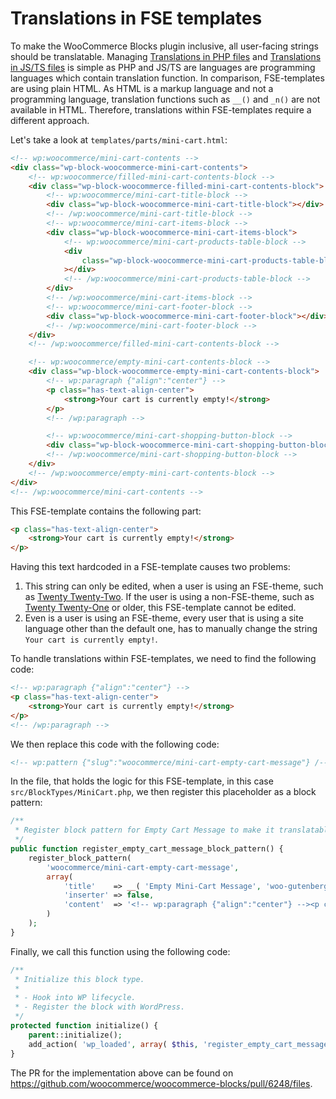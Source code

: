 # Translations in FSE templates

To make the WooCommerce Blocks plugin inclusive, all user-facing strings should be translatable. Managing [Translations in PHP files](../../internal-developers/translations/translations-in-PHP-files.md) and [Translations in JS/TS files](../../internal-developers/translations/translations-in-JS-TS-files.md) is simple as PHP and JS/TS are languages are programming languages which contain translation function. In comparison, FSE-templates are using plain HTML. As HTML is a markup language and not a programming language, translation functions such as `__()` and `_n()` are not available in HTML. Therefore, translations within FSE-templates require a different approach.

Let's take a look at `templates/parts/mini-cart.html`:

```html
<!-- wp:woocommerce/mini-cart-contents -->
<div class="wp-block-woocommerce-mini-cart-contents">
	<!-- wp:woocommerce/filled-mini-cart-contents-block -->
	<div class="wp-block-woocommerce-filled-mini-cart-contents-block">
		<!-- wp:woocommerce/mini-cart-title-block -->
		<div class="wp-block-woocommerce-mini-cart-title-block"></div>
		<!-- /wp:woocommerce/mini-cart-title-block -->
		<!-- wp:woocommerce/mini-cart-items-block -->
		<div class="wp-block-woocommerce-mini-cart-items-block">
			<!-- wp:woocommerce/mini-cart-products-table-block -->
			<div
				class="wp-block-woocommerce-mini-cart-products-table-block"
			></div>
			<!-- /wp:woocommerce/mini-cart-products-table-block -->
		</div>
		<!-- /wp:woocommerce/mini-cart-items-block -->
		<!-- wp:woocommerce/mini-cart-footer-block -->
		<div class="wp-block-woocommerce-mini-cart-footer-block"></div>
		<!-- /wp:woocommerce/mini-cart-footer-block -->
	</div>
	<!-- /wp:woocommerce/filled-mini-cart-contents-block -->

	<!-- wp:woocommerce/empty-mini-cart-contents-block -->
	<div class="wp-block-woocommerce-empty-mini-cart-contents-block">
		<!-- wp:paragraph {"align":"center"} -->
		<p class="has-text-align-center">
			<strong>Your cart is currently empty!</strong>
		</p>
		<!-- /wp:paragraph -->

		<!-- wp:woocommerce/mini-cart-shopping-button-block -->
		<div class="wp-block-woocommerce-mini-cart-shopping-button-block"></div>
		<!-- /wp:woocommerce/mini-cart-shopping-button-block -->
	</div>
	<!-- /wp:woocommerce/empty-mini-cart-contents-block -->
</div>
<!-- /wp:woocommerce/mini-cart-contents -->
```

This FSE-template contains the following part:

```html
<p class="has-text-align-center">
	<strong>Your cart is currently empty!</strong>
</p>
```

Having this text hardcoded in a FSE-template causes two problems:

1. This string can only be edited, when a user is using an FSE-theme, such as [Twenty Twenty-Two](https://wordpress.org/themes/twentytwentytwo/). If the user is using a non-FSE-theme, such as [Twenty Twenty-One](https://wordpress.org/themes/twentytwentyone/) or older, this FSE-template cannot be edited.
2. Even is a user is using an FSE-theme, every user that is using a site language other than the default one, has to manually change the string `Your cart is currently empty!`.

To handle translations within FSE-templates, we need to find the following code:

```html
<!-- wp:paragraph {"align":"center"} -->
<p class="has-text-align-center">
	<strong>Your cart is currently empty!</strong>
</p>
<!-- /wp:paragraph -->
```

We then replace this code with the following code:

```html
<!-- wp:pattern {"slug":"woocommerce/mini-cart-empty-cart-message"} /-->
```

In the file, that holds the logic for this FSE-template, in this case `src/BlockTypes/MiniCart.php`, we then register this placeholder as a block pattern:

```php
/**
 * Register block pattern for Empty Cart Message to make it translatable.
 */
public function register_empty_cart_message_block_pattern() {
    register_block_pattern(
        'woocommerce/mini-cart-empty-cart-message',
        array(
            'title'    => __( 'Empty Mini-Cart Message', 'woo-gutenberg-products-block' ),
            'inserter' => false,
            'content'  => '<!-- wp:paragraph {"align":"center"} --><p class="has-text-align-center"><strong>' . __( 'Your cart is currently empty!', 'woo-gutenberg-products-block' ) . '</strong></p><!-- /wp:paragraph -->',
        )
    );
}
```

Finally, we call this function using the following code:

```php
/**
 * Initialize this block type.
 *
 * - Hook into WP lifecycle.
 * - Register the block with WordPress.
 */
protected function initialize() {
    parent::initialize();
    add_action( 'wp_loaded', array( $this, 'register_empty_cart_message_block_pattern' ) );
}
```

The PR for the implementation above can be found on <https://github.com/woocommerce/woocommerce-blocks/pull/6248/files>.
